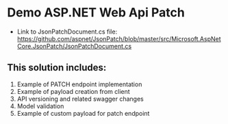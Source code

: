 # Demo ASP.NET Web Api Patch
* Link to JsonPatchDocument.cs file: https://github.com/aspnet/JsonPatch/blob/master/src/Microsoft.AspNetCore.JsonPatch/JsonPatchDocument.cs
## This solution includes:
1. Example of PATCH endpoint implementation
2. Example of payload creation from client
3. API versioning and related swagger changes
4. Model validation
5. Example of custom payload for patch endpoint